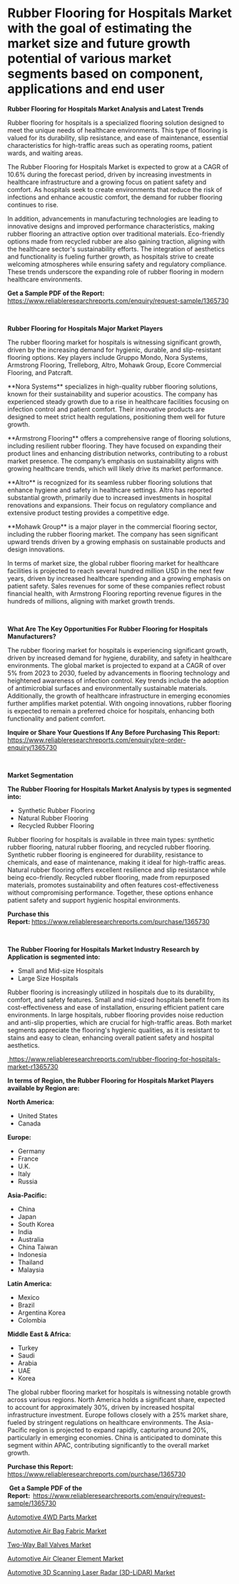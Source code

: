 <p><h1>Rubber Flooring for Hospitals Market with the goal of estimating the market size and future growth potential of various market segments based on component, applications and end user</h1></p><p><strong>Rubber Flooring for Hospitals Market Analysis and Latest Trends</strong></p>
<p><p>Rubber flooring for hospitals is a specialized flooring solution designed to meet the unique needs of healthcare environments. This type of flooring is valued for its durability, slip resistance, and ease of maintenance, essential characteristics for high-traffic areas such as operating rooms, patient wards, and waiting areas. </p><p>The Rubber Flooring for Hospitals Market is expected to grow at a CAGR of 10.6% during the forecast period, driven by increasing investments in healthcare infrastructure and a growing focus on patient safety and comfort. As hospitals seek to create environments that reduce the risk of infections and enhance acoustic comfort, the demand for rubber flooring continues to rise. </p><p>In addition, advancements in manufacturing technologies are leading to innovative designs and improved performance characteristics, making rubber flooring an attractive option over traditional materials. Eco-friendly options made from recycled rubber are also gaining traction, aligning with the healthcare sector's sustainability efforts. The integration of aesthetics and functionality is fueling further growth, as hospitals strive to create welcoming atmospheres while ensuring safety and regulatory compliance. These trends underscore the expanding role of rubber flooring in modern healthcare environments.</p></p>
<p><strong>Get a Sample PDF of the Report:&nbsp;</strong> <a href="https://www.reliableresearchreports.com/enquiry/request-sample/1365730?utm_campaign=1479&utm_medium=2&utm_source=Github&utm_content=ia&utm_term=11102024&utm_id=rubber-flooring-for-hospitals">https://www.reliableresearchreports.com/enquiry/request-sample/1365730</a></p>
<p>&nbsp;</p>
<p><strong>Rubber Flooring for Hospitals Major Market Players</strong></p>
<p><p>The rubber flooring market for hospitals is witnessing significant growth, driven by the increasing demand for hygienic, durable, and slip-resistant flooring options. Key players include Gruppo Mondo, Nora Systems, Armstrong Flooring, Trelleborg, Altro, Mohawk Group, Ecore Commercial Flooring, and Patcraft.</p><p>**Nora Systems** specializes in high-quality rubber flooring solutions, known for their sustainability and superior acoustics. The company has experienced steady growth due to a rise in healthcare facilities focusing on infection control and patient comfort. Their innovative products are designed to meet strict health regulations, positioning them well for future growth.</p><p>**Armstrong Flooring** offers a comprehensive range of flooring solutions, including resilient rubber flooring. They have focused on expanding their product lines and enhancing distribution networks, contributing to a robust market presence. The company’s emphasis on sustainability aligns with growing healthcare trends, which will likely drive its market performance.</p><p>**Altro** is recognized for its seamless rubber flooring solutions that enhance hygiene and safety in healthcare settings. Altro has reported substantial growth, primarily due to increased investments in hospital renovations and expansions. Their focus on regulatory compliance and extensive product testing provides a competitive edge.</p><p>**Mohawk Group** is a major player in the commercial flooring sector, including the rubber flooring market. The company has seen significant upward trends driven by a growing emphasis on sustainable products and design innovations.</p><p>In terms of market size, the global rubber flooring market for healthcare facilities is projected to reach several hundred million USD in the next few years, driven by increased healthcare spending and a growing emphasis on patient safety. Sales revenues for some of these companies reflect robust financial health, with Armstrong Flooring reporting revenue figures in the hundreds of millions, aligning with market growth trends.</p></p>
<p>&nbsp;</p>
<p><strong>What Are The Key Opportunities For Rubber Flooring for Hospitals Manufacturers?</strong></p>
<p><p>The rubber flooring market for hospitals is experiencing significant growth, driven by increased demand for hygiene, durability, and safety in healthcare environments. The global market is projected to expand at a CAGR of over 5% from 2023 to 2030, fueled by advancements in flooring technology and heightened awareness of infection control. Key trends include the adoption of antimicrobial surfaces and environmentally sustainable materials. Additionally, the growth of healthcare infrastructure in emerging economies further amplifies market potential. With ongoing innovations, rubber flooring is expected to remain a preferred choice for hospitals, enhancing both functionality and patient comfort.</p></p>
<p><strong>Inquire or Share Your Questions If Any Before Purchasing This Report:</strong> <a href="https://www.reliableresearchreports.com/enquiry/pre-order-enquiry/1365730?utm_campaign=1479&utm_medium=2&utm_source=Github&utm_content=ia&utm_term=11102024&utm_id=rubber-flooring-for-hospitals">https://www.reliableresearchreports.com/enquiry/pre-order-enquiry/1365730</a></p>
<p>&nbsp;</p>
<p><strong>Market Segmentation</strong></p>
<p><strong>The Rubber Flooring for Hospitals Market Analysis by types is segmented into:</strong></p>
<p><ul><li>Synthetic Rubber Flooring</li><li>Natural Rubber Flooring</li><li>Recycled Rubber Flooring</li></ul></p>
<p><p>Rubber flooring for hospitals is available in three main types: synthetic rubber flooring, natural rubber flooring, and recycled rubber flooring. Synthetic rubber flooring is engineered for durability, resistance to chemicals, and ease of maintenance, making it ideal for high-traffic areas. Natural rubber flooring offers excellent resilience and slip resistance while being eco-friendly. Recycled rubber flooring, made from repurposed materials, promotes sustainability and often features cost-effectiveness without compromising performance. Together, these options enhance patient safety and support hygienic hospital environments.</p></p>
<p><strong>Purchase this Report:&nbsp;</strong><a href="https://www.reliableresearchreports.com/purchase/1365730?utm_campaign=1479&utm_medium=2&utm_source=Github&utm_content=ia&utm_term=11102024&utm_id=rubber-flooring-for-hospitals">https://www.reliableresearchreports.com/purchase/1365730</a></p>
<p>&nbsp;</p>
<p><strong>The Rubber Flooring for Hospitals Market Industry Research by Application is segmented into:</strong></p>
<p><ul><li>Small and Mid-size Hospitals</li><li>Large Size Hospitals</li></ul></p>
<p><p>Rubber flooring is increasingly utilized in hospitals due to its durability, comfort, and safety features. Small and mid-sized hospitals benefit from its cost-effectiveness and ease of installation, ensuring efficient patient care environments. In large hospitals, rubber flooring provides noise reduction and anti-slip properties, which are crucial for high-traffic areas. Both market segments appreciate the flooring's hygienic qualities, as it is resistant to stains and easy to clean, enhancing overall patient safety and hospital aesthetics.</p></p>
<p><a href="https://www.reliableresearchreports.com/rubber-flooring-for-hospitals-market-r1365730?utm_campaign=1479&utm_medium=2&utm_source=Github&utm_content=ia&utm_term=11102024&utm_id=rubber-flooring-for-hospitals">&nbsp;https://www.reliableresearchreports.com/rubber-flooring-for-hospitals-market-r1365730</a></p>
<p><strong>In terms of Region, the Rubber Flooring for Hospitals Market Players available by Region are:</strong></p>
<p>
    <p> <strong> North America: </strong>
        <ul>
            <li>United States</li>
            <li>Canada</li>
        </ul>
        </p> 
    <p> <strong> Europe: </strong>
        <ul>
            <li>Germany</li>
            <li>France</li>
            <li>U.K.</li>
            <li>Italy</li>
            <li>Russia</li>
        </ul>
        </p> 
    <p> <strong> Asia-Pacific: </strong>
        <ul>
            <li>China</li>
            <li>Japan</li>
            <li>South Korea</li>
            <li>India</li>
            <li>Australia</li>
            <li>China Taiwan</li>
            <li>Indonesia</li>
            <li>Thailand</li>
            <li>Malaysia</li>
        </ul>
        </p> 
    <p> <strong> Latin America: </strong>
        <ul>
            <li>Mexico</li>
            <li>Brazil</li>
            <li>Argentina Korea</li>
            <li>Colombia</li>
        </ul>
        </p> 
    <p> <strong> Middle East & Africa: </strong>
        <ul>
            <li>Turkey</li>
            <li>Saudi</li>
            <li>Arabia</li>
            <li>UAE</li>
            <li>Korea</li>
        </ul>
    </p>
    </p>
<p><p>The global rubber flooring market for hospitals is witnessing notable growth across various regions. North America holds a significant share, expected to account for approximately 30%, driven by increased hospital infrastructure investment. Europe follows closely with a 25% market share, fueled by stringent regulations on healthcare environments. The Asia-Pacific region is projected to expand rapidly, capturing around 20%, particularly in emerging economies. China is anticipated to dominate this segment within APAC, contributing significantly to the overall market growth.</p></p>
<p><strong>Purchase this Report: </strong><a href="https://www.reliableresearchreports.com/purchase/1365730?utm_campaign=1479&utm_medium=2&utm_source=Github&utm_content=ia&utm_term=11102024&utm_id=rubber-flooring-for-hospitals">https://www.reliableresearchreports.com/purchase/1365730</a></p>
<p>&nbsp;<strong>Get a Sample PDF of the Report:&nbsp;&nbsp;</strong><a href="https://www.reliableresearchreports.com/enquiry/request-sample/1365730?utm_campaign=1479&utm_medium=2&utm_source=Github&utm_content=ia&utm_term=11102024&utm_id=rubber-flooring-for-hospitals">https://www.reliableresearchreports.com/enquiry/request-sample/1365730</a></p>
<p><strong></strong></p>
<p><p><a href="https://www.linkedin.com/pulse/automotive-4wd-parts-market-trends-analysis-opportunities-challenges-mwvkc?utm_campaign=1479&utm_medium=2&utm_source=Github&utm_content=ia&utm_term=11102024&utm_id=rubber-flooring-for-hospitals">Automotive 4WD Parts Market</a></p><p><a href="https://www.linkedin.com/pulse/automotive-air-bag-fabric-market-velocity-86-cagr-trajectory-63zhc?utm_campaign=1479&utm_medium=2&utm_source=Github&utm_content=ia&utm_term=11102024&utm_id=rubber-flooring-for-hospitals">Automotive Air Bag Fabric Market</a></p><p><a href="https://www.linkedin.com/pulse/two-way-ball-valves-industry-analysis-report-its-market-size-a0gwf?utm_campaign=1479&utm_medium=2&utm_source=Github&utm_content=ia&utm_term=11102024&utm_id=rubber-flooring-for-hospitals">Two-Way Ball Valves Market</a></p><p><a href="https://www.linkedin.com/pulse/disruption-innovation-automotive-air-cleaner-element-industry-vwupc?utm_campaign=1479&utm_medium=2&utm_source=Github&utm_content=ia&utm_term=11102024&utm_id=rubber-flooring-for-hospitals">Automotive Air Cleaner Element Market</a></p><p><a href="https://www.linkedin.com/pulse/emerging-trends-automotive-3d-scanning-laser-radar-3d-lidar-qyeie?utm_campaign=1479&utm_medium=2&utm_source=Github&utm_content=ia&utm_term=11102024&utm_id=rubber-flooring-for-hospitals">Automotive 3D Scanning Laser Radar (3D-LiDAR) Market</a></p></p>